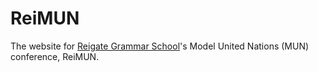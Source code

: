 # ReiMUN
The website for [Reigate Grammar School](www.reigategrammar.org)'s Model United
Nations (MUN) conference, ReiMUN.
